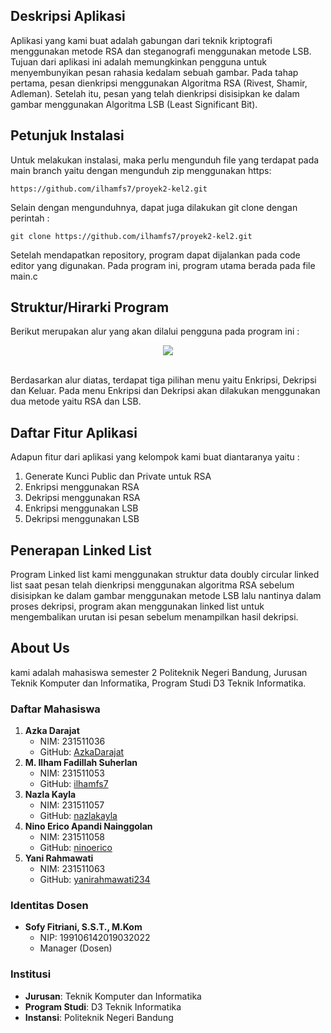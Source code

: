 ## **Deskripsi Aplikasi**
Aplikasi yang kami buat adalah gabungan dari teknik kriptografi menggunakan metode RSA dan steganografi menggunakan metode LSB. Tujuan dari aplikasi ini adalah memungkinkan pengguna untuk menyembunyikan pesan rahasia kedalam sebuah gambar. Pada tahap pertama, pesan dienkripsi menggunakan Algoritma RSA (Rivest, Shamir, Adleman). Setelah itu, pesan yang telah dienkripsi disisipkan ke dalam gambar menggunakan Algoritma LSB (Least Significant Bit).
## **Petunjuk Instalasi**
Untuk melakukan instalasi, maka perlu mengunduh file yang terdapat pada main branch yaitu dengan mengunduh zip menggunakan https:
```
https://github.com/ilhamfs7/proyek2-kel2.git
```
Selain dengan mengunduhnya, dapat juga dilakukan git clone dengan perintah :
```
git clone https://github.com/ilhamfs7/proyek2-kel2.git
```
Setelah mendapatkan repository, program dapat dijalankan pada code editor yang digunakan. Pada program ini, program utama berada pada file main.c

## **Struktur/Hirarki Program**
Berikut merupakan alur yang akan dilalui pengguna pada program ini : 
<p align="center">
  <img src="https://github.com/ilhamfs7/proyek2-kel2/assets/107221750/ac0e28ee-dde5-43bf-b0b2-124fc185e2e6">
</p>
<br> Berdasarkan alur diatas, terdapat tiga pilihan menu yaitu Enkripsi, Dekripsi dan Keluar. Pada menu Enkripsi dan Dekripsi akan dilakukan menggunakan dua metode yaitu RSA dan LSB.

## **Daftar Fitur Aplikasi**
Adapun fitur dari aplikasi yang kelompok kami buat diantaranya yaitu :
1) Generate Kunci Public dan Private untuk RSA
2) Enkripsi menggunakan RSA
3) Dekripsi menggunakan RSA
4) Enkripsi menggunakan LSB
5) Dekripsi menggunakan LSB

## **Penerapan Linked List**
Program Linked list kami menggunakan struktur data doubly circular linked list saat pesan telah dienkripsi menggunakan algoritma RSA sebelum disisipkan ke dalam gambar menggunakan metode LSB lalu nantinya dalam proses dekripsi, program akan menggunakan linked list untuk mengembalikan urutan isi pesan sebelum menampilkan hasil dekripsi.

## **About Us** 
kami adalah mahasiswa semester 2 Politeknik Negeri Bandung, Jurusan Teknik Komputer dan Informatika, Program Studi D3 Teknik Informatika.
### Daftar Mahasiswa
1. **Azka Darajat**  
   - NIM: 231511036  
   - GitHub: [AzkaDarajat](https://github.com/AzkaDarajat)
2. **M. Ilham Fadillah Suherlan**  
   - NIM: 231511053  
   - GitHub: [ilhamfs7](https://github.com/ilhamfs7)
3. **Nazla Kayla**  
   - NIM: 231511057  
   - GitHub: [nazlakayla](https://github.com/nazlakayla)
4. **Nino Erico Apandi Nainggolan**  
   - NIM: 231511058  
   - GitHub: [ninoerico](https://github.com/ninoerico)
5. **Yani Rahmawati**  
   - NIM: 231511063  
   - GitHub: [yanirahmawati234](https://github.com/yanirahmawati234)

### Identitas Dosen
- **Sofy Fitriani, S.S.T., M.Kom**  
  - NIP: 199106142019032022  
  - Manager (Dosen)

### Institusi
- **Jurusan**: Teknik Komputer dan Informatika
- **Program Studi**: D3 Teknik Informatika
- **Instansi**: Politeknik Negeri Bandung
